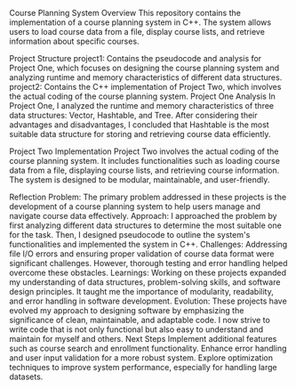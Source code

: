 Course Planning System
Overview
This repository contains the implementation of a course planning system in C++. The system allows users to load course data from a file, display course lists, and retrieve information about specific courses.

Project Structure
project1: Contains the pseudocode and analysis for Project One, which focuses on designing the course planning system and analyzing runtime and memory characteristics of different data structures.
project2: Contains the C++ implementation of Project Two, which involves the actual coding of the course planning system.
Project One Analysis
In Project One, I analyzed the runtime and memory characteristics of three data structures: Vector, Hashtable, and Tree. After considering their advantages and disadvantages, I concluded that Hashtable is the most suitable data structure for storing and retrieving course data efficiently.

Project Two Implementation
Project Two involves the actual coding of the course planning system. It includes functionalities such as loading course data from a file, displaying course lists, and retrieving course information. The system is designed to be modular, maintainable, and user-friendly.

Reflection
Problem: The primary problem addressed in these projects is the development of a course planning system to help users manage and navigate course data effectively.
Approach: I approached the problem by first analyzing different data structures to determine the most suitable one for the task. Then, I designed pseudocode to outline the system's functionalities and implemented the system in C++.
Challenges: Addressing file I/O errors and ensuring proper validation of course data format were significant challenges. However, thorough testing and error handling helped overcome these obstacles.
Learnings: Working on these projects expanded my understanding of data structures, problem-solving skills, and software design principles. It taught me the importance of modularity, readability, and error handling in software development.
Evolution: These projects have evolved my approach to designing software by emphasizing the significance of clean, maintainable, and adaptable code. I now strive to write code that is not only functional but also easy to understand and maintain for myself and others.
Next Steps
Implement additional features such as course search and enrollment functionality.
Enhance error handling and user input validation for a more robust system.
Explore optimization techniques to improve system performance, especially for handling large datasets.
